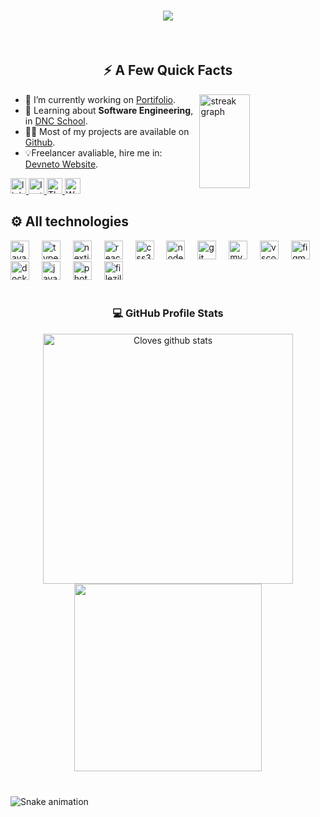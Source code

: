 

<div align="center" width="50%"> 
<h1 >
  <a href="https://git.io/typing-svg">
    <img src="https://readme-typing-svg.herokuapp.com/?lines=Hello,+There!+👋;This+is+Cloves+Neto....;Nice+to+meet+you!&center=true&size=30&color=9E47B9">
  </a>
</h1>
</div><br>

###



 <h2  align="center">⚡️ A Few Quick Facts</h2>
   <img width="40%" align="right" src="https://streak-stats.demolab.com?user=Cloves-Neto&locale=pt-br&mode=weekly&theme=midnight-purple&hide_border=false&border_radius=5&date_format=j%20M%5B%20Y%5D" height="150" alt="streak graph"  />
    <ul align="left">
      <li>🔭 I’m currently working on <a href="https://www.devneto.com.br">Portifolio</a>.</li>
      <li>🧐 Learning about <strong>Software Engineering</strong>, in <a href="https://www.escoladnc.com.br/profissoes-tecnologia/engenheiro-de-software">DNC School</a>.</li>
      <li>👨‍💻 Most of my projects are available on <a href="https://github.com/cloves-neto">Github</a>.</li>
      <li>💡Freelancer avaliable, hire me in: <a href="https://devneto.com.br">Devneto Website</a>.</li>
    </ul>
    <a target="_blank" href="https://www.linkedin.com/in/cloves-neto/" >
      <img src="https://img.shields.io/static/v1?message=LinkedIn&logo=linkedin&label=&color=0077B5&logoColor=white&labelColor=&style=flat" height="25" alt="linkedin logo"  />
    </a>
    <a target="_blank" href="https://www.instagram.com/_devneto/" >
      <img src="https://img.shields.io/static/v1?message=Instagram&logo=instagram&label=&color=EC42A8&logoColor=white&labelColor=&style=flat" height="25" alt="Instagram logo"  />
    </a>
    <a target="_blank" href="https://www.threads.net/@_devneto" >
      <img src="https://img.shields.io/static/v1?message=Threads&logo=threads&label=&color=5D5C5C&logoColor=white&labelColor=&style=flat" height="25" alt="Threads logo"  />
    </a>
    <a target="_blank" href="https://w.app/NaoQk4" >
      <img src="https://img.shields.io/static/v1?message=Whatsapp&logo=whatsapp&label=&color=31E040&logoColor=white&labelColor=&style=flat" height="25" alt="Whatsapp logo"  />
    </a>
</div>

<br>


<div align="left">
  <h2>⚙️ All technologies</h2>  
  <img src="https://skillicons.dev/icons?i=js" height="30" alt="javascript logo"  />
    <img width="12" />
  <img src="https://skillicons.dev/icons?i=ts" height="30" alt="typescript logo"  />
    <img width="12" />
  <img src="https://skillicons.dev/icons?i=nextjs" height="30" alt="nextjs logo"  />
    <img width="12" />
  <img src="https://skillicons.dev/icons?i=react" height="30" alt="react logo"  />
    <img width="12" />
  <img src="https://skillicons.dev/icons?i=css" height="30" alt="css3 logo"  />
    <img width="12" />
  <img src="https://skillicons.dev/icons?i=nodejs" height="30" alt="nodejs logo"  />
    <img width="12" />
  <img src="https://skillicons.dev/icons?i=git" height="30" alt="git logo"  />
    <img width="12" />
  <img src="https://skillicons.dev/icons?i=mysql" height="30" alt="mysql logo"  />
    <img width="12" />
  <img src="https://skillicons.dev/icons?i=vscode" height="30" alt="vscode logo"  />
    <img width="12" />
  <img src="https://skillicons.dev/icons?i=figma" height="30" alt="figma logo"  />
    <img width="12" />
  <img src="https://cdn.simpleicons.org/docker" height="30" alt="docker logo"  />
    <img width="12" />
  <img src="https://skillicons.dev/icons?i=java" height="30" alt="java logo"  />
    <img width="12" />
  <img src="https://skillicons.dev/icons?i=tailwind" height="30" alt="photoshop logo"  />
    <img width="12" />
  <img src="https://cdn.simpleicons.org/filezilla/BF0000" height="30" alt="filezilla logo"/>
</div>

<br>

<div align="center">
  
  <h3>💻 GitHub Profile Stats</h3>
  
  <a href="https://github.com/cloves-neto"><img align="center" width="400px" src="https://github-readme-stats.vercel.app/api?username=cloves-neto&show_icons=true&include_all_commits=true&theme=midnight-purple&hide_border=true" alt="Cloves github stats" /></a> <a href="https://github.com/cloves-neto"><img align="center" width="300px"  src="https://github-readme-stats.vercel.app/api/top-langs/?username=cloves-neto&layout=compact&theme=midnight-purple&hide_border=true" /></a> 
  
</div>

###

<br clear="both">

<img src="https://raw.githubusercontent.com/maurodesouza/cloves-neto/output/snake.svg" alt="Snake animation" />

###


